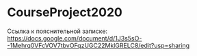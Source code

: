 # CourseProject2020

Ссылка к пояснительной записке:
https://docs.google.com/document/d/1J3s5sO--1Mehrq0VFcVOV7tbvOFqzUGC22MklGRELC8/edit?usp=sharing
